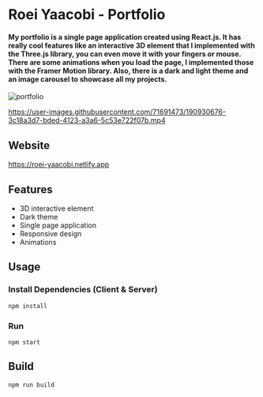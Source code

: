 ﻿# Roei Yaacobi - Portfolio

<h4>My portfolio is a single page application created using React.js. It has really cool features like an interactive 3D element that I implemented with the Three.js library, you can even move it with your fingers or mouse. There are some animations when you load the page, I implemented those with the Framer Motion library. Also, there is a dark and light theme and an image carousel to showcase all my projects.</h4>

![portfolio](https://user-images.githubusercontent.com/71691473/190929971-440cb523-fa38-4268-8eb6-8dc83a1c65ab.png)


https://user-images.githubusercontent.com/71691473/190930676-3c18a3d7-bded-4123-a3a6-5c53e722f07b.mp4


## Website

https://roei-yaacobi.netlify.app

## Features

- 3D interactive element
- Dark theme
- Single page application
- Responsive design
- Animations

## Usage

### Install Dependencies (Client & Server)

```
npm install
```

### Run

```
npm start
```

## Build

```
npm run build
```
